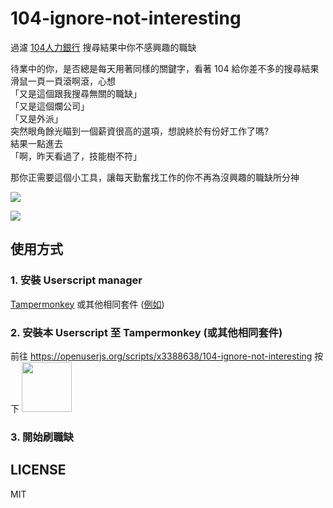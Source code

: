 # 104-ignore-not-interesting
過濾 [104人力銀行](https://www.104.com.tw/) 搜尋結果中你不感興趣的職缺

待業中的你，是否總是每天用著同樣的關鍵字，看著 104 給你差不多的搜尋結果  
滑鼠一頁一頁滾啊滾，心想  
「又是這個跟我搜尋無關的職缺」  
「又是這個爛公司」  
「又是外派」  
突然眼角餘光瞄到一個薪資很高的選項，想說終於有份好工作了嗎?  
結果一點進去  
「啊，昨天看過了，技能樹不符」  
  
那你正需要這個小工具，讓每天勤奮找工作的你不再為沒興趣的職缺所分神

![](https://gist.githubusercontent.com/x3388638/82e341b43990c7851c9438dfdec43e3b/raw/ba9eca4be407dd4d42021c2d9706f487793f44c0/104-1.png)

![](https://gist.githubusercontent.com/x3388638/82e341b43990c7851c9438dfdec43e3b/raw/ab03872e4708a1bef2e6894a217b460bc0356b77/104-2.gif)

## 使用方式
### 1. 安裝 Userscript manager
[Tampermonkey](https://chrome.google.com/webstore/detail/tampermonkey/dhdgffkkebhmkfjojejmpbldmpobfkfo?hl=zh-TW) 或其他相同套件 ([例如](https://openuserjs.org/about/Userscript-Beginners-HOWTO#how-do-i-get-going-))

### 2. 安裝本 Userscript 至 Tampermonkey (或其他相同套件)
前往 https://openuserjs.org/scripts/x3388638/104-ignore-not-interesting 按下 <img src="https://gist.githubusercontent.com/x3388638/82e341b43990c7851c9438dfdec43e3b/raw/d2fc54d78b0a0237ad3f1563ea370a9df558c251/install.png" width="80" />

### 3. 開始刷職缺

## LICENSE
MIT
